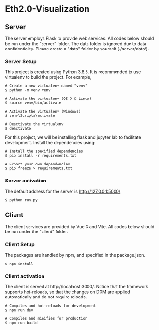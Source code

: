 # Eth2.0-Visualization

## Server

The server employs Flask to provide web services. 
All codes below should be run under the "server" folder.
The data folder is ignored due to data confidentiality. 
Please create a "data" folder by yourself (./server/data/).

### Server Setup

This project is created using Python 3.8.5. It is recommended to use virtualenv to build the project. 
For example, 

``` 
# Create a new virtualenv named "venv"
$ python -m venv venv

# Activate the virtualenv (OS X & Linux)
$ source venv/bin/activate

# Activate the virtualenv (Windows)
$ venv\Scripts\activate

# Deactivate the virtualenv
$ deactivate
```

For this project, we will be installing flask and jupyter lab to facilitate development. Install the dependencies using:

```
# Install the specified dependencies
$ pip install -r requirements.txt

# Export your own dependencies
$ pip freeze > requirements.txt
```

### Server activation

The default address for the server is http://127.0.0.1:5000/

```
$ python run.py
```


## Client

The client services are provided by Vue 3 and Vite. 
All codes below should be run under the "client" folder.

### Client Setup

The packages are handled by npm, and specified in the package.json.

```
$ npm install
```

### Client activation

The client is served at http://localhost:3000/.
Notice that the framework supports hot-reloads, so that the changes on DOM are applied automatically and do not require reloads.

```
# Compiles and hot-reloads for development
$ npm run dev

# Compiles and minifies for production
$ npm run build
```